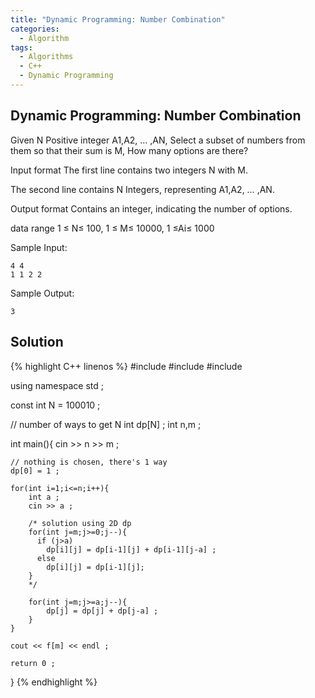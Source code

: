 ```yaml
---
title: "Dynamic Programming: Number Combination"
categories:
  - Algorithm
tags:
  - Algorithms
  - C++
  - Dynamic Programming
---
```


## Dynamic Programming: Number Combination

Given N Positive integer A1,A2, … ,AN, Select a subset of numbers from them so that their sum is M, How many options are there?

Input format
The first line contains two integers N with M.

The second line contains N Integers, representing A1,A2, … ,AN.

Output format
Contains an integer, indicating the number of options.

data range
1 ≤ N≤ 100,
1 ≤ M≤ 10000,
1 ≤Ai≤ 1000

Sample Input:
```
4 4
1 1 2 2
```
Sample Output:
```
3
```

## Solution  

{% highlight C++ linenos %}
#include <iostream>
#include <cstring>
#include <algorithm>

using namespace std ;

const int N = 100010 ;

// number of ways to get N
int dp[N] ;
int n,m ;

int main(){
    cin >> n >> m ;

    // nothing is chosen, there's 1 way
    dp[0] = 1 ;

    for(int i=1;i<=n;i++){
        int a ;
        cin >> a ;

        /* solution using 2D dp
        for(int j=m;j>=0;j--){
          if (j>a)
            dp[i][j] = dp[i-1][j] + dp[i-1][j-a] ;
          else
            dp[i][j] = dp[i-1][j];        
        }
        */

        for(int j=m;j>=a;j--){
            dp[j] = dp[j] + dp[j-a] ;
        }
    }

    cout << f[m] << endl ;

    return 0 ;
}
{% endhighlight %}
